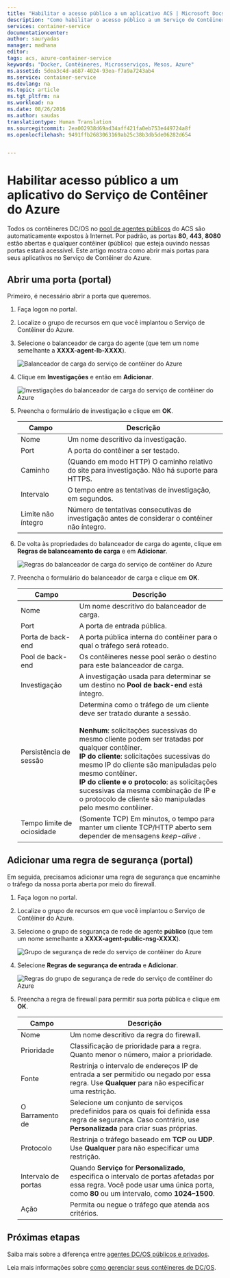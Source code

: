 ```yaml
---
title: "Habilitar o acesso público a um aplicativo ACS | Microsoft Docs"
description: "Como habilitar o acesso público a um Serviço de Contêiner do Azure."
services: container-service
documentationcenter: 
author: sauryadas
manager: madhana
editor: 
tags: acs, azure-container-service
keywords: "Docker, Contêineres, Microsserviços, Mesos, Azure"
ms.assetid: 5dea3c4d-a687-4024-93ea-f7a9a7243ab4
ms.service: container-service
ms.devlang: na
ms.topic: article
ms.tgt_pltfrm: na
ms.workload: na
ms.date: 08/26/2016
ms.author: saudas
translationtype: Human Translation
ms.sourcegitcommit: 2ea002938d69ad34aff421fa0eb753e449724a8f
ms.openlocfilehash: 9491ffb2683063169ab25c38b3db5de06282d654


---
```

# <a name="enable-public-access-to-an-azure-container-service-application"></a>Habilitar acesso público a um aplicativo do Serviço de Contêiner do Azure
Todos os contêineres DC/OS no [pool de agentes públicos](container-service-mesos-marathon-ui.md#deploy-a-docker-formatted-container) do ACS são automaticamente expostos à Internet. Por padrão, as portas **80**, **443**, **8080** estão abertas e qualquer contêiner (público) que esteja ouvindo nessas portas estará acessível. Este artigo mostra como abrir mais portas para seus aplicativos no Serviço de Contêiner do Azure.

## <a name="open-a-port-portal"></a>Abrir uma porta (portal)
Primeiro, é necessário abrir a porta que queremos.

1. Faça logon no portal.
2. Localize o grupo de recursos em que você implantou o Serviço de Contêiner do Azure.
3. Selecione o balanceador de carga do agente (que tem um nome semelhante a **XXXX-agent-lb-XXXX**).
   
    ![Balanceador de carga do serviço de contêiner do Azure](media/container-service-dcos-agents/agent-load-balancer.png)
4. Clique em **Investigações** e então em **Adicionar**.
   
    ![Investigações do balanceador de carga do serviço de contêiner do Azure](media/container-service-dcos-agents/add-probe.png)
5. Preencha o formulário de investigação e clique em **OK**.
   
   | Campo | Descrição |
   | --- | --- |
   | Nome |Um nome descritivo da investigação. |
   | Port |A porta do contêiner a ser testado. |
   | Caminho |(Quando em modo HTTP) O caminho relativo do site para investigação. Não há suporte para HTTPS. |
   | Intervalo |O tempo entre as tentativas de investigação, em segundos. |
   | Limite não íntegro |Número de tentativas consecutivas de investigação antes de considerar o contêiner não íntegro. |
6. De volta às propriedades do balanceador de carga do agente, clique em **Regras de balanceamento de carga** e em **Adicionar**.
   
    ![Regras do balanceador de carga do serviço de contêiner do Azure](media/container-service-dcos-agents/add-balancer-rule.png)
7. Preencha o formulário do balanceador de carga e clique em **OK**.
   
   | Campo | Descrição |
   | --- | --- |
   | Nome |Um nome descritivo do balanceador de carga. |
   | Port |A porta de entrada pública. |
   | Porta de back-end |A porta pública interna do contêiner para o qual o tráfego será roteado. |
   | Pool de back-end |Os contêineres nesse pool serão o destino para este balanceador de carga. |
   | Investigação |A investigação usada para determinar se um destino no **Pool de back-end** está íntegro. |
   | Persistência de sessão |Determina como o tráfego de um cliente deve ser tratado durante a sessão.<br><br>**Nenhum**: solicitações sucessivas do mesmo cliente podem ser tratadas por qualquer contêiner.<br>**IP do cliente**: solicitações sucessivas do mesmo IP do cliente são manipuladas pelo mesmo contêiner.<br>**IP do cliente e o protocolo**: as solicitações sucessivas da mesma combinação de IP e o protocolo de cliente são manipuladas pelo mesmo contêiner. |
   | Tempo limite de ociosidade |(Somente TCP) Em minutos, o tempo para manter um cliente TCP/HTTP aberto sem depender de mensagens *keep-alive* . |

## <a name="add-a-security-rule-portal"></a>Adicionar uma regra de segurança (portal)
Em seguida, precisamos adicionar uma regra de segurança que encaminhe o tráfego da nossa porta aberta por meio do firewall.

1. Faça logon no portal.
2. Localize o grupo de recursos em que você implantou o Serviço de Contêiner do Azure.
3. Selecione o grupo de segurança de rede de agente **público** (que tem um nome semelhante a **XXXX-agent-public-nsg-XXXX**).
   
    ![Grupo de segurança de rede do serviço de contêiner do Azure](media/container-service-dcos-agents/agent-nsg.png)
4. Selecione **Regras de segurança de entrada** e **Adicionar**.
   
    ![Regras do grupo de segurança de rede do serviço de contêiner do Azure](media/container-service-dcos-agents/add-firewall-rule.png)
5. Preencha a regra de firewall para permitir sua porta pública e clique em **OK**.
   
   | Campo | Descrição |
   | --- | --- |
   | Nome |Um nome descritivo da regra do firewall. |
   | Prioridade |Classificação de prioridade para a regra. Quanto menor o número, maior a prioridade. |
   | Fonte |Restrinja o intervalo de endereços IP de entrada a ser permitido ou negado por essa regra. Use **Qualquer** para não especificar uma restrição. |
   | O Barramento de |Selecione um conjunto de serviços predefinidos para os quais foi definida essa regra de segurança. Caso contrário, use **Personalizada** para criar suas próprias. |
   | Protocolo |Restrinja o tráfego baseado em **TCP** ou **UDP**. Use **Qualquer** para não especificar uma restrição. |
   | Intervalo de portas |Quando **Serviço** for **Personalizado**, especifica o intervalo de portas afetadas por essa regra. Você pode usar uma única porta, como **80** ou um intervalo, como **1024–1500**. |
   | Ação |Permita ou negue o tráfego que atenda aos critérios. |

## <a name="next-steps"></a>Próximas etapas
Saiba mais sobre a diferença entre [agentes DC/OS públicos e privados](container-service-dcos-agents.md).

Leia mais informações sobre [como gerenciar seus contêineres de DC/OS](container-service-mesos-marathon-ui.md).




<!--HONumber=Nov16_HO3-->


